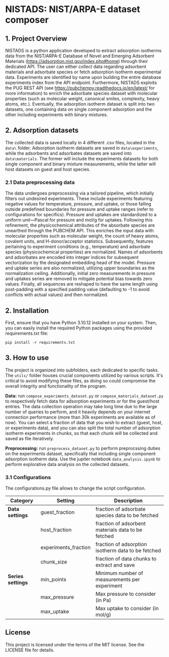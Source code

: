 # NISTADS: NIST/ARPA-E dataset composer

## 1. Project Overview
NISTADS is a python application developed to extract adsorption isotherms data from the NIST/ARPA-E Database of Novel and Emerging Adsorbent Materials (https://adsorption.nist.gov/index.php#home) through their dedicated API. The user can either collect data regarding adsorbent materials and adsorbate species or fetch adsorption isotherm experimental data. Experiments are identified by name upon building the entire database experiments index from the API endpoint. Furthermore, NISTADS exploits the PUG REST API (see https://pubchempy.readthedocs.io/en/latest/ for more information) to enrich the adsorbate species dataset with molecular properties (such as molecular weight, canonical smiles, complexity, heavy atoms, etc.). Eventually, the adsorption isotherm dataset is split into two datasets, one containing data on single component adsorption and the other including experiments with binary mixtures.

## 2. Adsorption datasets
The collected data is saved locally in 4 different .csv files, located in the `data\` folder. Adsorption isotherm datasets are saved in `data\experiments`, while the adsorbents and adsorbates datasets are saved into `data\materials`. The former will include the experiments datasets for both single component and binary mixture measurements, while the latter will host datasets on guest and host species. 

### 2.1 Data preprocessing data
The data undergoes preprocessing via a tailored pipeline, which initially filters out undesired experiments. These include experiments featuring negative values for temperature, pressure, and uptake, or those falling outside predefined boundaries for pressure and uptake ranges (refer to configurations for specifics). Pressure and uptakes are standardized to a uniform unit—Pascal for pressure and mol/g for uptakes. Following this refinement, the physicochemical attributes of the absorbate species are unearthed through the PUBCHEM API. This enriches the input data with molecular properties such as molecular weight, the count of heavy atoms, covalent units, and H-donor/acceptor statistics. Subsequently, features pertaining to experiment conditions (e.g., temperature) and adsorbate species (physicochemical properties) are normalized. Names of adsorbents and adsorbates are encoded into integer indices for subsequent vectorization by the designated embedding head of the model. Pressure and uptake series are also normalized, utilizing upper boundaries as the normalization ceiling. Additionally, initial zero measurements in pressure and uptakes series are removed to mitigate potential bias towards zero values. Finally, all sequences are reshaped to have the same length using post-padding with a specified padding value (defaulting to -1 to avoid conflicts with actual values) and then normalized.

## 2. Installation 
First, ensure that you have Python 3.10.12 installed on your system. Then, you can easily install the required Python packages using the provided requirements.txt file:

`pip install -r requirements.txt` 

## 3. How to use
The project is organized into subfolders, each dedicated to specific tasks. The `utils/` folder houses crucial components utilized by various scripts. It's critical to avoid modifying these files, as doing so could compromise the overall integrity and functionality of the program.

**Data:** run `compose_experiments_dataset.py` or `compose_materials_dataset.py` to respectively fetch data for adsorption experiments or for the guest/host entries. The data collection operation may take long time due to the large number of queries to perform, and it heavily depends on your internet connection performance (more than 30k experiments are available as of now). You can select a fraction of data that you wish to extract (guest, host, or experiments data), and you can also split the total number of adsorption isotherm experiments in chunks, so that each chunk will be collected and saved as file iteratively.

**Preprocessing:** run `preprocess_dataset.py` to perform preprocssing duties on the experiments dataset, specifically that including single component adsorption isotherm data. Use the jupiter notebook `data_analysis.ipynb` to perform explorative data analysis on the collected datasets.

### 3.1 Configurations
The configurations.py file allows to change the script configuration. 

| Category              | Setting               | Description                                           |
|-----------------------|-----------------------|-------------------------------------------------------|
| **Data settings**     | guest_fraction        | fraction of adsorbate species data to be fetched      |
|                       | host_fraction         | fraction of adsorbent materials data to be fetched    |
|                       | experiments_fraction  | fraction of adsorption isotherm data to be fetched    |
|                       | chunk_size            | fraction of data chunks to extract and save           |
| **Series settings**   | min_points            | Minimum number of measurements per experiment         |
|                       | max_pressure          | Max pressure to consider (in Pa)                      |
|                       | max_uptake            | Max uptake to consider (in mol/g)                     |
                                         
## License
This project is licensed under the terms of the MIT license. See the LICENSE file for details.

